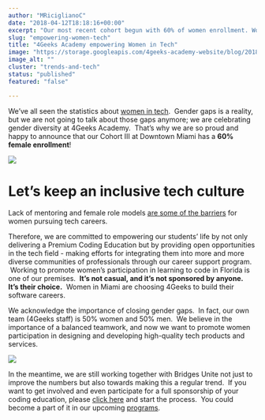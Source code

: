 ```yaml
---
author: "MRiciglianoC"
date: "2018-04-12T18:18:16+00:00"
excerpt: "Our most recent cohort begun with 60% of women enrollment. Women in Miami are choosing 4Geeks to build their software careers."
slug: "empowering-women-tech"
title: "4Geeks Academy empowering Women in Tech"
image: "https://storage.googleapis.com/4geeks-academy-website/blog/2018/04/Women-Powering-01-1-1024x645.png"
image_alt: ""
cluster: "trends-and-tech"
status: "published"
featured: "false"

---
```


We’ve all seen the statistics about [women in tech](/women-in-tech-2017).  Gender gaps is a reality, but we are not going to talk about those gaps anymore; we are celebrating gender diversity at 4Geeks Academy.  That’s why we are so proud and happy to announce that our Cohort III at Downtown Miami has a **60% female enrollment**!

![](https://storage.googleapis.com/4geeks-academy-website/blog/2018/04/Screen-Shot-2018-04-11-at-9.35.05-PM-1.png)


# Let’s keep an inclusive tech culture


Lack of mentoring and female role models [are some of the barriers](https://techcrunch.com/2016/05/10/the-lack-of-women-in-tech-is-more-than-a-pipeline-problem/) for women pursuing tech careers.

Therefore, we are committed to empowering our students’ life by not only delivering a Premium Coding Education but by providing open opportunities in the tech field - making efforts for integrating them into more and more diverse communities of professionals through our career support program.  Working to promote women’s participation in learning to code in Florida is one of our premises.  **It’s not casual, and it’s not sponsored by anyone.**  **It’s their choice.**  Women in Miami are choosing 4Geeks to build their software careers.

We acknowledge the importance of closing gender gaps.  In fact, our own team (4Geeks staff) is 50% women and 50% men.  We believe in the importance of a balanced teamwork, and now we want to promote women participation in designing and developing high-quality tech products and services.

![](https://storage.googleapis.com/4geeks-academy-website/blog/2018/04/Screen-Shot-2018-04-11-at-9.35.27-PM.png)

In the meantime, we are still working together with Bridges Unite not just to improve the numbers but also towards making this a regular trend.  If you want to get involved and even participate for a full sponsorship of your coding education, please [click here](https://www.bridgesunite.com/contact) and start the process.  You could become a part of it in our upcoming [programs](/wp-content/uploads/2017/09/4GEEKS-ACADEMY-SYLLABUS.pdf).  
